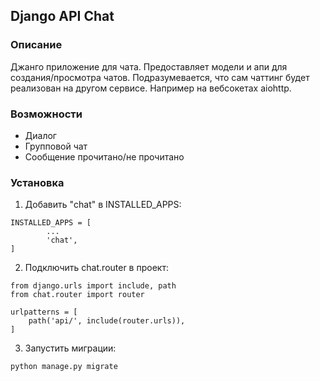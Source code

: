 ## Django API Chat

### Описание 

Джанго приложение для чата. Предоставляет модели и апи для создания/просмотра 
чатов. Подразумевается, что сам чаттинг будет реализован на другом сервисе. 
Например на вебсокетах aiohttp.

### Возможности
- Диалог
- Групповой чат
- Сообщение прочитано/не прочитано


### Установка

1. Добавить "chat" в INSTALLED_APPS:
```python3
INSTALLED_APPS = [
        ...
        'chat',
]
```

2. Подключить chat.router в проект:
```python3
from django.urls import include, path
from chat.router import router

urlpatterns = [
    path('api/', include(router.urls)),
]
```

3. Запустить миграции:
```shell script
python manage.py migrate
```
